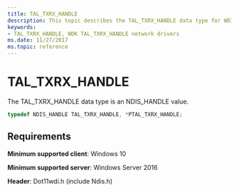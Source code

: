 ```yaml
---
title: TAL_TXRX_HANDLE
description: This topic describes the TAL_TXRX_HANDLE data type for WDI miniport drivers.
keywords:
- TAL_TXRX_HANDLE, WDK TAL_TXRX_HANDLE network drivers
ms.date: 11/27/2017
ms.topic: reference
---
```


# TAL_TXRX_HANDLE

The TAL_TXRX_HANDLE data type is an NDIS_HANDLE value.

```c++
typedef NDIS_HANDLE TAL_TXRX_HANDLE, *PTAL_TXRX_HANDLE;
```

## Requirements

**Minimum supported client**: Windows 10

**Minimum supported server**: Windows Server 2016

**Header**: Dot11wdi.h (include Ndis.h)


